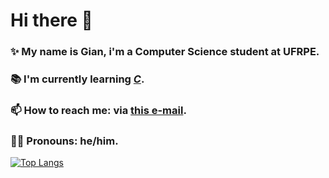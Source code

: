 # Hi there 👋

### ✨ My name is Gian, i'm a Computer Science student at UFRPE.

### 📚 I'm currently learning [_C_](https://github.com/gian8311/IPI).

<!-- ### 🔨 I’m currently working on...-->

<!-- 🤔 I’m looking for help with ... -->

<!-- 👯 I’m looking to collaborate on... -->

### 📫 How to reach me: via [this e-mail](mailto:gdass8000@gmail.com).

### 🧑🏻 Pronouns: he/him.

<!-- ⚡ Fun fact: ... -->

[![Top Langs](https://github-readme-stats.vercel.app/api/top-langs/?username=gian8311&layout=compact)](https://github.com/anuraghazra/github-readme-stats)
